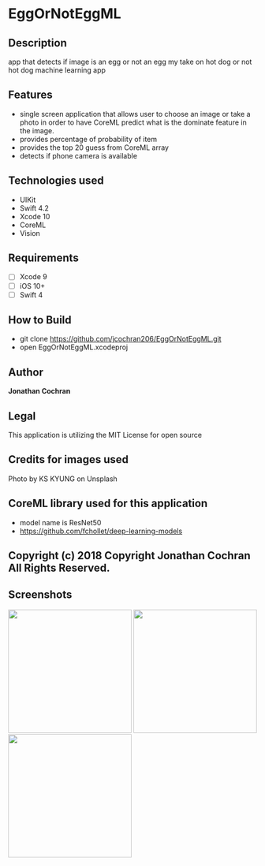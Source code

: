# EggOrNotEggML
## Description
app that detects if image is an egg or not an egg my take on hot dog or not hot dog machine learning app
## Features
- single screen application that allows user to choose an image or take a photo in order to have CoreML predict what is the dominate feature in the image.  
- provides percentage of probability of item
- provides the top 20 guess from CoreML array
- detects if phone camera is available
## Technologies used
- UIKit
- Swift 4.2
- Xcode 10
- CoreML
- Vision

## Requirements
- [ ] Xcode 9
- [ ] iOS 10+
- [ ] Swift 4

## How to Build
- git clone https://github.com/jcochran206/EggOrNotEggML.git
- open EggOrNotEggML.xcodeproj

## Author
**Jonathan Cochran**

## Legal
This application is utilizing the MIT License for open source

## Credits for images used
Photo by KS KYUNG on Unsplash

## CoreML library used for this application
 - model name is ResNet50
 - https://github.com/fchollet/deep-learning-models

## Copyright (c) 2018 Copyright Jonathan Cochran All Rights Reserved.

## Screenshots
<img src="https://user-images.githubusercontent.com/16602585/46192227-2fb11580-c2af-11e8-859a-9bcefcb7d761.png" height="250px" width="250px">
<img src="https://user-images.githubusercontent.com/16602585/46192243-3770ba00-c2af-11e8-8c39-065a2989090f.png" height="250px" width="250px">
<img src="https://user-images.githubusercontent.com/16602585/46192246-3a6baa80-c2af-11e8-93b6-d05ab554200a.png" height="250px" width="250px">
